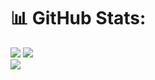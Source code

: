 # 📊 GitHub Stats:
![](https://github-readme-stats.vercel.app/api/top-langs/?username=Soriquato&theme=dark&hide_border=false&include_all_commits=true&count_private=true&layout=compact)
![](https://github-readme-stats.vercel.app/api?username=Soriquato&theme=dark&hide_border=false&include_all_commits=true&count_private=true)<br/>
![](https://github-readme-streak-stats.herokuapp.com/?user=Soriquato&theme=dark&hide_border=false)<br/>
